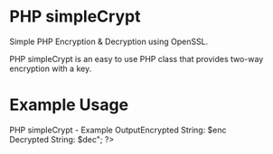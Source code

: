 # PHP simpleCrypt
Simple PHP Encryption &amp; Decryption using OpenSSL.

PHP simpleCrypt is an easy to use PHP class that provides two-way encryption with a key.

# Example Usage
<?php
  // Include class file containing PHP simpleCrypt
  include("classes.php");

  // Encryption key
  $key = hex2bin("551dcc56cef122e6159d50e3a9c3ae577cfbf1392efeec33acae3cf32898fa34");

  // Encryption
  $msg = "The quick brown fox jumps over the lazy dog."; // String to be encrypted 
  $enc = simpleCrypt::encrypt($msg, $key);

  // Decryption
  $dec = simpleCrypt::decrypt($enc, $key);

  // Example Output
  echo "<h1>PHP simpleCrypt - Example Output</h1>Encrypted String: $enc<br>Decrypted String: $dec";
?>
